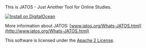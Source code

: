 This is JATOS - Just Another Tool for Online Studies.

[![Install on DigitalOcean](http://installer.71m.us/button.svg)](http://installer.71m.us/install?url=https://raw.githubusercontent.com/JATOS/JATOS/do-button)

More information about JATOS: [www.jatos.org/Whats-JATOS.html](http://www.jatos.org/Whats-JATOS.html)

This software is licensed under the [Apache 2 License](http://www.apache.org/licenses/LICENSE-2.0.html).
